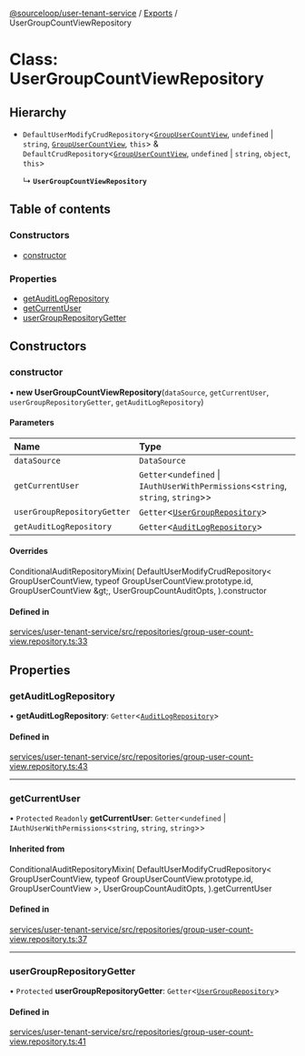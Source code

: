 [@sourceloop/user-tenant-service](../README.md) / [Exports](../modules.md) / UserGroupCountViewRepository

# Class: UserGroupCountViewRepository

## Hierarchy

- `DefaultUserModifyCrudRepository`<[`GroupUserCountView`](GroupUserCountView.md), `undefined` \| `string`, [`GroupUserCountView`](GroupUserCountView.md), `this`\> & `DefaultCrudRepository`<[`GroupUserCountView`](GroupUserCountView.md), `undefined` \| `string`, `object`, `this`\>

  ↳ **`UserGroupCountViewRepository`**

## Table of contents

### Constructors

- [constructor](UserGroupCountViewRepository.md#constructor)

### Properties

- [getAuditLogRepository](UserGroupCountViewRepository.md#getauditlogrepository)
- [getCurrentUser](UserGroupCountViewRepository.md#getcurrentuser)
- [userGroupRepositoryGetter](UserGroupCountViewRepository.md#usergrouprepositorygetter)

## Constructors

### constructor

• **new UserGroupCountViewRepository**(`dataSource`, `getCurrentUser`, `userGroupRepositoryGetter`, `getAuditLogRepository`)

#### Parameters

| Name | Type |
| :------ | :------ |
| `dataSource` | `DataSource` |
| `getCurrentUser` | `Getter`<`undefined` \| `IAuthUserWithPermissions`<`string`, `string`, `string`\>\> |
| `userGroupRepositoryGetter` | `Getter`<[`UserGroupRepository`](UserGroupRepository.md)\> |
| `getAuditLogRepository` | `Getter`<[`AuditLogRepository`](AuditLogRepository.md)\> |

#### Overrides

ConditionalAuditRepositoryMixin(
  DefaultUserModifyCrudRepository&lt;
    GroupUserCountView,
    typeof GroupUserCountView.prototype.id,
    GroupUserCountView
  \&gt;,
  UserGroupCountAuditOpts,
).constructor

#### Defined in

[services/user-tenant-service/src/repositories/group-user-count-view.repository.ts:33](https://github.com/sourcefuse/loopback4-microservice-catalog/blob/53060ad88/services/user-tenant-service/src/repositories/group-user-count-view.repository.ts#L33)

## Properties

### getAuditLogRepository

• **getAuditLogRepository**: `Getter`<[`AuditLogRepository`](AuditLogRepository.md)\>

#### Defined in

[services/user-tenant-service/src/repositories/group-user-count-view.repository.ts:43](https://github.com/sourcefuse/loopback4-microservice-catalog/blob/53060ad88/services/user-tenant-service/src/repositories/group-user-count-view.repository.ts#L43)

___

### getCurrentUser

• `Protected` `Readonly` **getCurrentUser**: `Getter`<`undefined` \| `IAuthUserWithPermissions`<`string`, `string`, `string`\>\>

#### Inherited from

ConditionalAuditRepositoryMixin(
  DefaultUserModifyCrudRepository<
    GroupUserCountView,
    typeof GroupUserCountView.prototype.id,
    GroupUserCountView
  \>,
  UserGroupCountAuditOpts,
).getCurrentUser

#### Defined in

[services/user-tenant-service/src/repositories/group-user-count-view.repository.ts:37](https://github.com/sourcefuse/loopback4-microservice-catalog/blob/53060ad88/services/user-tenant-service/src/repositories/group-user-count-view.repository.ts#L37)

___

### userGroupRepositoryGetter

• `Protected` **userGroupRepositoryGetter**: `Getter`<[`UserGroupRepository`](UserGroupRepository.md)\>

#### Defined in

[services/user-tenant-service/src/repositories/group-user-count-view.repository.ts:41](https://github.com/sourcefuse/loopback4-microservice-catalog/blob/53060ad88/services/user-tenant-service/src/repositories/group-user-count-view.repository.ts#L41)
